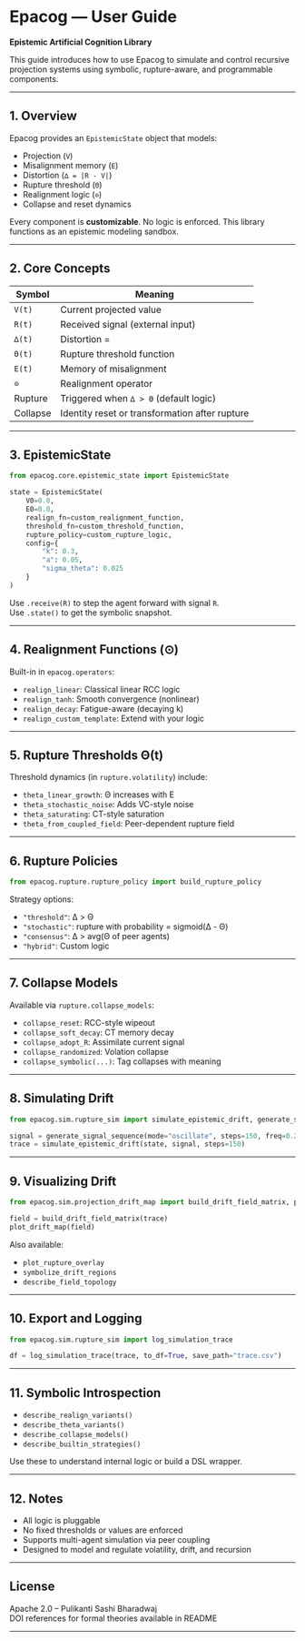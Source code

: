 # Epacog — User Guide

**Epistemic Artificial Cognition Library**

This guide introduces how to use Epacog to simulate and control recursive projection systems using symbolic, rupture-aware, and programmable components.

---

## 1. Overview

Epacog provides an `EpistemicState` object that models:
- Projection (`V`)
- Misalignment memory (`E`)
- Distortion (`∆ = |R - V|`)
- Rupture threshold (`Θ`)
- Realignment logic (`⊙`)
- Collapse and reset dynamics

Every component is **customizable**. No logic is enforced. This library functions as an epistemic modeling sandbox.

---

## 2. Core Concepts

| Symbol | Meaning |
|--------|---------|
| `V(t)` | Current projected value |
| `R(t)` | Received signal (external input) |
| `∆(t)` | Distortion = |R - V| |
| `Θ(t)` | Rupture threshold function |
| `E(t)` | Memory of misalignment |
| `⊙` | Realignment operator |
| Rupture | Triggered when `∆ > Θ` (default logic) |
| Collapse | Identity reset or transformation after rupture |

---

## 3. EpistemicState

```python
from epacog.core.epistemic_state import EpistemicState

state = EpistemicState(
    V0=0.0,
    E0=0.0,
    realign_fn=custom_realignment_function,
    threshold_fn=custom_threshold_function,
    rupture_policy=custom_rupture_logic,
    config={
        "k": 0.3,
        "a": 0.05,
        "sigma_theta": 0.025
    }
)
```

Use `.receive(R)` to step the agent forward with signal `R`.  
Use `.state()` to get the symbolic snapshot.

---

## 4. Realignment Functions (⊙)

Built-in in `epacog.operators`:

- `realign_linear`: Classical linear RCC logic
- `realign_tanh`: Smooth convergence (nonlinear)
- `realign_decay`: Fatigue-aware (decaying k)
- `realign_custom_template`: Extend with your logic

---

## 5. Rupture Thresholds Θ(t)

Threshold dynamics (in `rupture.volatility`) include:

- `theta_linear_growth`: Θ increases with E
- `theta_stochastic_noise`: Adds VC-style noise
- `theta_saturating`: CT-style saturation
- `theta_from_coupled_field`: Peer-dependent rupture field

---

## 6. Rupture Policies

```python
from epacog.rupture.rupture_policy import build_rupture_policy
```

Strategy options:

- `"threshold"`: ∆ > Θ
- `"stochastic"`: rupture with probability = sigmoid(∆ - Θ)
- `"consensus"`: ∆ > avg(Θ of peer agents)
- `"hybrid"`: Custom logic

---

## 7. Collapse Models

Available via `rupture.collapse_models`:

- `collapse_reset`: RCC-style wipeout
- `collapse_soft_decay`: CT memory decay
- `collapse_adopt_R`: Assimilate current signal
- `collapse_randomized`: Volation collapse
- `collapse_symbolic(...)`: Tag collapses with meaning

---

## 8. Simulating Drift

```python
from epacog.sim.rupture_sim import simulate_epistemic_drift, generate_signal_sequence

signal = generate_signal_sequence(mode="oscillate", steps=150, freq=0.2)
trace = simulate_epistemic_drift(state, signal, steps=150)
```

---

## 9. Visualizing Drift

```python
from epacog.sim.projection_drift_map import build_drift_field_matrix, plot_drift_map

field = build_drift_field_matrix(trace)
plot_drift_map(field)
```

Also available:
- `plot_rupture_overlay`
- `symbolize_drift_regions`
- `describe_field_topology`

---

## 10. Export and Logging

```python
from epacog.sim.rupture_sim import log_simulation_trace

df = log_simulation_trace(trace, to_df=True, save_path="trace.csv")
```

---

## 11. Symbolic Introspection

- `describe_realign_variants()`
- `describe_theta_variants()`
- `describe_collapse_models()`
- `describe_builtin_strategies()`

Use these to understand internal logic or build a DSL wrapper.

---

## 12. Notes

- All logic is pluggable
- No fixed thresholds or values are enforced
- Supports multi-agent simulation via peer coupling
- Designed to model and regulate volatility, drift, and recursion

---

## License

Apache 2.0 – Pulikanti Sashi Bharadwaj  
DOI references for formal theories available in README

---
